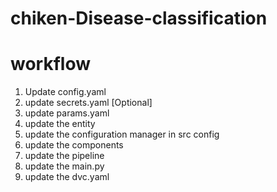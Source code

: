 # chiken-Disease-classification

# workflow
1. Update config.yaml
2. update secrets.yaml [Optional]
3. update params.yaml
4. update the entity
5. update the configuration manager in src config
6. update the components
7. update the pipeline
8. update the  main.py
9. update the dvc.yaml
